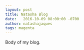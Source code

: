 ```yaml
---
layout: post
title: Natasha Blog
date:   2016-10-09 08:00:00 -0700
author: natashajaques
tags: magenta
---
```



Body of my blog.
